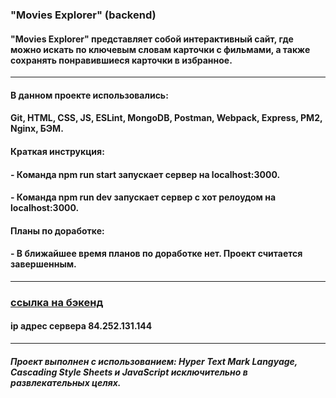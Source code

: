 ### **"Movies Explorer" (backend)** 

#### "Movies Explorer" представляет собой интерактивный сайт, где можно искать по ключевым словам карточки с фильмами, а также сохранять понравившиеся карточки в избранное.

---

#### В данном проекте использовались: 

#### Git, HTML, CSS, JS, ESLint, MongoDB, Postman, Webpack, Express, PM2, Nginx, БЭМ.

#### Краткая инструкция:

#### - Команда npm run start запускает сервер на localhost:3000.
#### - Команда npm run dev запускает сервер с хот релоудом на localhost:3000.

#### Планы по доработке:

#### - В ближайшее время планов по доработке нет. Проект считается завершенным.

---

### [ссылка на бэкенд](https://api.prof.movies.explorer.nomoredomains.club/)

#### ip адрес сервера 84.252.131.144

---

##### Проект выполнен с использованием: Hyper Text Mark Langyage, Cascading Style Sheets и JavaScript исключительно в развлекательных целях.
